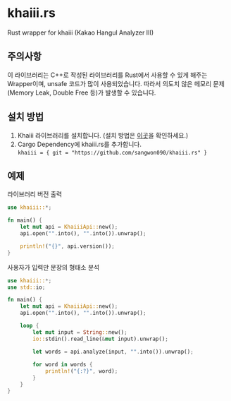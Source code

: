 # khaiii.rs
Rust wrapper for khaiii (Kakao Hangul Analyzer III)

## 주의사항
이 라이브러리는 C++로 작성된 라이브러리를 Rust에서 사용할 수 있게 해주는 Wrapper이며, unsafe 코드가 많이 사용되었습니다.
따라서 의도치 않은 메모리 문제(Memory Leak, Double Free 등)가 발생할 수 있습니다.

## 설치 방법
1. Khaiii 라이브러리를 설치합니다. (설치 방법은 [이곳](https://github.com/kakao/khaiii/wiki/%EB%B9%8C%EB%93%9C-%EB%B0%8F-%EC%84%A4%EC%B9%98)을 확인하세요.)
2. Cargo Dependency에 khaiii.rs를 추가합니다.  
`khaiii = { git = "https://github.com/sangwon090/khaiii.rs" }`

## 예제

라이브러리 버전 출력
```rust
use khaiii::*;

fn main() {
    let mut api = KhaiiiApi::new();
    api.open("".into(), "".into()).unwrap();

    println!("{}", api.version());
}
```

사용자가 입력만 문장의 형태소 분석
```rust
use khaiii::*;
use std::io;

fn main() {
    let mut api = KhaiiiApi::new();
    api.open("".into(), "".into()).unwrap();

    loop {
        let mut input = String::new();
        io::stdin().read_line(&mut input).unwrap();

        let words = api.analyze(input, "".into()).unwrap();
        
        for word in words {
            println!("{:?}", word);
        }
    }
}
```